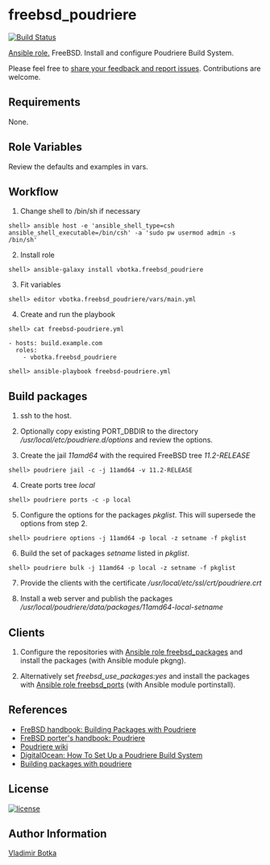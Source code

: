 # freebsd_poudriere

[![Build Status](https://travis-ci.org/vbotka/ansible-freebsd-poudriere.svg?branch=master)](https://travis-ci.org/vbotka/ansible-freebsd-poudriere)

[Ansible role.](https://galaxy.ansible.com/vbotka/freebsd_poudriere/) FreeBSD. Install and configure Poudriere Build System.

Please feel free to [share your feedback and report issues](https://github.com/vbotka/ansible-freebsd-poudriere/issues). Contributions are welcome.


## Requirements

None.


## Role Variables

Review the defaults and examples in vars.


## Workflow

1) Change shell to /bin/sh if necessary

```
shell> ansible host -e 'ansible_shell_type=csh ansible_shell_executable=/bin/csh' -a 'sudo pw usermod admin -s /bin/sh'
```

2) Install role

```
shell> ansible-galaxy install vbotka.freebsd_poudriere
```

3) Fit variables

```
shell> editor vbotka.freebsd_poudriere/vars/main.yml
```

4) Create and run the playbook

```
shell> cat freebsd-poudriere.yml

- hosts: build.example.com
  roles:
    - vbotka.freebsd_poudriere
```

```
shell> ansible-playbook freebsd-poudriere.yml
```


## Build packages

1) ssh to the host.

2) Optionally copy existing PORT_DBDIR to the directory */usr/local/etc/poudriere.d/options* and review the options.

3) Create the jail *11amd64* with the required FreeBSD tree *11.2-RELEASE*

```
shell> poudriere jail -c -j 11amd64 -v 11.2-RELEASE
```

4) Create ports tree *local*

```
shell> poudriere ports -c -p local
```

5) Configure the options for the packages *pkglist*. This will supersede the options from step 2.

```
shell> poudriere options -j 11amd64 -p local -z setname -f pkglist
```

6) Build the set of packages *setname* listed in *pkglist*.

```
shell> poudriere bulk -j 11amd64 -p local -z setname -f pkglist
```

7) Provide the clients with the certificate */usr/local/etc/ssl/crt/poudriere.crt*

8) Install a web server and publish the packages
*/usr/local/poudriere/data/packages/11amd64-local-setname*


## Clients

1) Configure the repositories with [Ansible role freebsd_packages](https://galaxy.ansible.com/vbotka/freebsd_packages/) and install the packages (with Ansible module pkgng).

2) Alternatively set *freebsd_use_packages:yes* and install the packages with [Ansible role freebsd_ports](https://galaxy.ansible.com/vbotka/freebsd_ports/) (with Ansible module portinstall).


## References

- [FreBSD handbook: Building Packages with Poudriere](http://www.freebsd.org/doc/handbook/ports-poudriere.html)
- [FreBSD porter's handbook: Poudriere](http://www.freebsd.org/doc/en/books/porters-handbook/testing-poudriere.html)
- [Poudriere wiki](https://github.com/freebsd/poudriere/wiki)
- [DigitalOcean: How To Set Up a Poudriere Build System](https://www.digitalocean.com/community/tutorials/how-to-set-up-a-poudriere-build-system-to-create-packages-for-your-freebsd-servers)
- [Building packages with poudriere](https://stevendouglas.me/?p=71)


## License

[![license](https://img.shields.io/badge/license-BSD-red.svg)](https://www.freebsd.org/doc/en/articles/bsdl-gpl/article.html)


## Author Information

[Vladimir Botka](https://botka.link)
